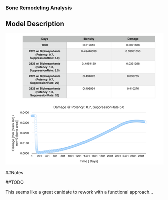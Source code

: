 ### Bone Remodeling Analysis

## Model Description

![Alt text](/Assests/BisphosphonateTreatmentLab.png?raw=true "")

##Notes

##TODO

This seems like a great canidate to rework with a functional approach...
